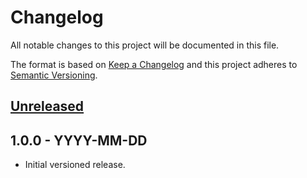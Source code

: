 # Changelog

All notable changes to this project will be documented in this file.

The format is based on [Keep a Changelog](https://keepachangelog.com/en/1.0.0/)
and this project adheres to [Semantic Versioning](https://semver.org/spec/v2.0.0.html).

## [Unreleased]

## 1.0.0 - YYYY-MM-DD

- Initial versioned release.

[Unreleased]: https://github.com/gllmAR/gdParameterToolkit/compare/v1.0.0...HEAD
